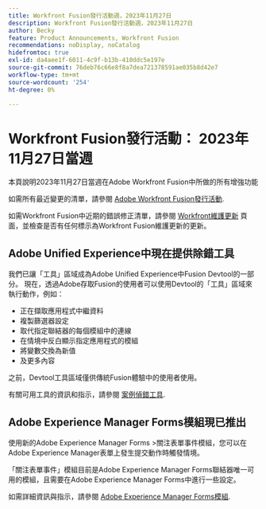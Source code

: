 ```yaml
---
title: Workfront Fusion發行活動週，2023年11月27日
description: Workfront Fusion發行活動週，2023年11月27日
author: Becky
feature: Product Announcements, Workfront Fusion
recommendations: noDisplay, noCatalog
hidefromtoc: true
exl-id: da4aee1f-6011-4c9f-b13b-410ddc5e197e
source-git-commit: 76deb76c66e8f8a7dea721378591ae035b8d42e7
workflow-type: tm+mt
source-wordcount: '254'
ht-degree: 0%

---
```


# Workfront Fusion發行活動： 2023年11月27日當週

本頁說明2023年11月27日當週在Adobe Workfront Fusion中所做的所有增強功能

如需所有最近變更的清單，請參閱 [Adobe Workfront Fusion發行活動](../../../product-announcements/product-releases/fusion-release-activity/fusion-release-activity.md).

如需Workfront Fusion中近期的錯誤修正清單，請參閱 [Workfront維護更新](https://experienceleague.adobe.com/docs/workfront-known-issues/releases/current-updates.html) 頁面，並檢查是否有任何標示為Workfront Fusion維護更新的更新。

## Adobe Unified Experience中現在提供除錯工具

我們已讓「工具」區域成為Adobe Unified Experience中Fusion Devtool的一部分。 現在，透過Adobe存取Fusion的使用者可以使用Devtool的「工具」區域來執行動作，例如：

* 正在擷取應用程式中繼資料
* 複製篩選器設定
* 取代指定聯結器的每個模組中的連線
* 在情境中反白顯示指定應用程式的模組
* 將變數交換為新值
* 及更多內容

之前，Devtool工具區域僅供傳統Fusion體驗中的使用者使用。

有關可用工具的資訊和指示，請參閱 [案例偵錯工具](/help/quicksilver/workfront-fusion/scenarios/debug-scenarios-with-dev-tool.md#tools).

## Adobe Experience Manager Forms模組現已推出

使用新的Adobe Experience Manager Forms >關注表單事件模組，您可以在Adobe Experience Manager表單上發生提交動作時觸發情境。

「關注表單事件」模組目前是Adobe Experience Manager Forms聯結器唯一可用的模組，且需要在Adobe Experience Manager Forms中進行一些設定。

如需詳細資訊與指示，請參閱 [Adobe Experience Manager Forms模組](/help/quicksilver/workfront-fusion/apps-and-their-modules/aem-forms-modules.md).
